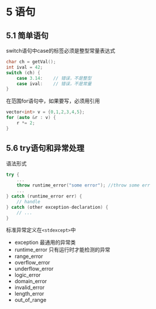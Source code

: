 # 5 语句

## 5.1 简单语句

switch语句中case的标签必须是整型常量表达式

```cpp
char ch = getVal();
int ival = 42;
switch (ch) {
    case 3.14:    // 错误，不是整型
    case ival:    // 错误，不是常量
}
```

在范围for语句中，如果要写，必须用引用

```cpp
vector<int> v = {0,1,2,3,4,5};
for (auto &r : v) {
    r *= 2;
}
```

## 5.6 try语句和异常处理

语法形式

```cpp
try {
    ...
    throw runtime_error("some error"); //throw some err
    ...
} catch (runtime_error err) {
    // handle
} catch (other exception-declaration) {
    // ...
}
```

标准异常定义在`<stdexcept>`中

- exception 最通用的异常类
- runtime_error 只有运行时才能检测的异常
- range_error
- overflow_error
- underflow_error
- logic_error
- domain_error
- invalid_error
- length_error
- out_of_range
